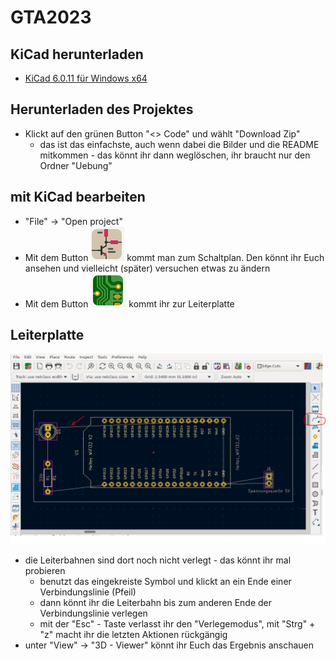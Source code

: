 # GTA2023
## KiCad herunterladen
- [KiCad 6.0.11 für Windows x64](https://downloads.kicad.org/kicad/windows/explore/stable/download/kicad-6.0.11-x86_64.exe)

## Herunterladen des Projektes
- Klickt auf den grünen Button "<> Code" und wählt "Download Zip" 
  - das ist das einfachste, auch wenn dabei die Bilder und die README mitkommen - das könnt ihr dann weglöschen, ihr braucht nur den Ordner "Uebung"

## mit KiCad bearbeiten
- "File" -> "Open project"
- Mit dem Button ![Schaltplan](Bilder/Schematic.PNG) kommt man zum Schaltplan. Den könnt ihr Euch ansehen und vielleicht (später) versuchen etwas zu ändern
- Mit dem Button ![Leiterplatte](Bilder/PCB.PNG) kommt ihr zur Leiterplatte

## Leiterplatte
![Beispiel](Bilder/Uebung.PNG)
- die Leiterbahnen sind dort noch nicht verlegt - das könnt ihr mal probieren
  - benutzt das eingekreiste Symbol und klickt an ein Ende einer Verbindungslinie (Pfeil)
  - dann könnt ihr die Leiterbahn bis zum anderen Ende der Verbindungslinie verlegen
  - mit der "Esc" - Taste verlasst ihr den "Verlegemodus", mit "Strg" + "z" macht ihr die letzten Aktionen rückgängig
- unter "View" -> "3D - Viewer" könnt ihr Euch das Ergebnis anschauen
